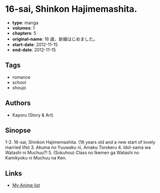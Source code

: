 # 16-sai, Shinkon Hajimemashita.

-   **type**: manga
-   **volumes**: 1
-   **chapters**: 5
-   **original-name**: 16 歳、新婚はじめました。
-   **start-date**: 2012-11-15
-   **end-date**: 2012-11-15

## Tags

-   romance
-   school
-   shoujo

## Authors

-   Kayoru (Story & Art)

## Sinopse

1-2. 16-sai, Shinkon Hajimemashita. (16 years old and a new start of lovely married life) 3. Akuma no Yuuwaku ni, Amaku Torokeru 4. Idol-sama wa Watashi ni Muchuu?! 5. (Sokuhou) Class no Ikemen ga Watashi no Kamikyoku ni Muchuu na Ken.

## Links

-   [My Anime list](https://myanimelist.net/manga/78033/16-sai_Shinkon_Hajimemashita)

